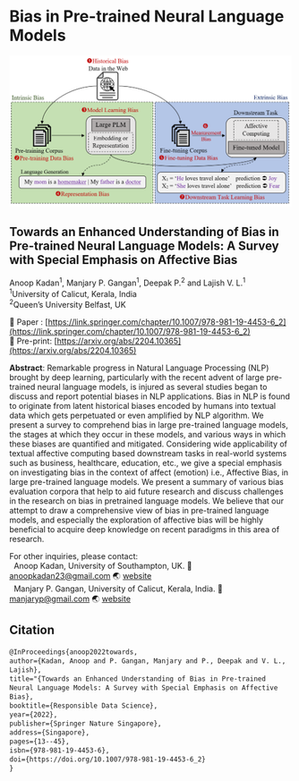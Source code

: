 # Bias in Pre-trained Neural Language Models
<img src= 'img/plm_bias.png' > </br>
## Towards an Enhanced Understanding of Bias in Pre-trained Neural Language Models: A Survey with Special Emphasis on Affective Bias </br>
Anoop Kadan<sup>1</sup>, Manjary P. Gangan<sup>1</sup>, Deepak P.<sup>2</sup>  and Lajish V. L.<sup>1</sup> </br>
<sup>1</sup>University of Calicut, Kerala, India </br>
<sup>2</sup>Queen’s University Belfast, UK </br>



:memo: Paper : [https://link.springer.com/chapter/10.1007/978-981-19-4453-6_2](https://link.springer.com/chapter/10.1007/978-981-19-4453-6_2) </br>
:memo: Pre-print: [https://arxiv.org/abs/2204.10365](https://arxiv.org/abs/2204.10365) </br>

**Abstract**: Remarkable progress in Natural Language Processing (NLP) brought by deep learning, particularly with the recent advent of large pre-trained neural language models, is injured as several studies began to discuss and report potential biases in NLP applications. Bias in NLP is found to originate from latent historical biases encoded by humans into textual data which gets perpetuated or even amplified by NLP algorithm. We present a survey to comprehend bias in large pre-trained language models, the stages at which they occur in these models, and various ways in which these biases are quantified and mitigated. Considering wide applicability of textual affective computing based downstream tasks in real-world systems such as business, healthcare, education, etc., we give a special emphasis on investigating bias in the context of affect (emotion) i.e., Affective Bias, in large pre-trained language models. We present a summary of various bias evaluation corpora that help to aid future research and discuss challenges in the research on bias in pretrained language models. We believe that our attempt to draw a comprehensive view of bias in pre-trained language models, and especially the exploration of affective bias will be highly beneficial to acquire deep knowledge on recent paradigms in this area of research. 


For other inquiries, please contact: </br>
&nbsp; Anoop Kadan, University of Southampton, UK. :email: anoopkadan23@gmail.com :earth_asia: [website](https://www.southampton.ac.uk/people/65qvt5/doctor-anoop-kadan)</br>
&nbsp; Manjary P. Gangan, University of Calicut, Kerala, India. :email: manjaryp@gmail.com :earth_asia: [website](https://dcs.uoc.ac.in/~manjary/) </br>


## Citation
```
@InProceedings{anoop2022towards,
author={Kadan, Anoop and P. Gangan, Manjary and P., Deepak and V. L., Lajish},
title="{Towards an Enhanced Understanding of Bias in Pre-trained Neural Language Models: A Survey with Special Emphasis on Affective Bias},
booktitle={Responsible Data Science},
year={2022},
publisher={Springer Nature Singapore},
address={Singapore},
pages={13--45},
isbn={978-981-19-4453-6},
doi={https://doi.org/10.1007/978-981-19-4453-6_2}
}
```

